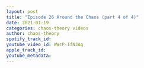 ```yaml
---
layout: post
title: "Episode 26 Around the Chaos (part 4 of 4)"
date: 2021-01-19
categories: chaos-theory videos
author: chaos-theory
spotify_track_id: 
youtube_video_id: WWcP-IfNJAg
apple_track_id: 
youtube_metadata: 
---
```

